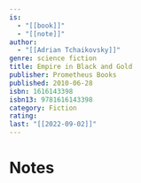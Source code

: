```yaml
---
is:
  - "[[book]]"
  - "[[note]]"
author:
  - "[[Adrian Tchaikovsky]]"
genre: science fiction
title: Empire in Black and Gold
publisher: Prometheus Books
published: 2010-06-28
isbn: 1616143398
isbn13: 9781616143398
category: Fiction
rating: 
last: "[[2022-09-02]]"
---
```

# Notes
